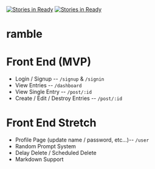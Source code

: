 [![Stories in Ready](https://badge.waffle.io/ascasson/ramble.png?label=ready&title=Ready)](https://waffle.io/ascasson/ramble)
[![Stories in Ready](https://badge.waffle.io/ascasson/ramble.png?label=ready&title=Ready)](https://waffle.io/ascasson/ramble)
# ramble

# Front End (MVP)
* Login / Signup -- `/signup` & `/signin`
* View Entries -- `/dashboard`
* View Single Entry -- `/post/:id`
* Create / Edit / Destroy Entries -- `/post/:id`

# Front End Stretch
* Profile Page (update name / password, etc...)-- `/user`
* Random Prompt System
* Delay Delete / Scheduled Delete
* Markdown Support
